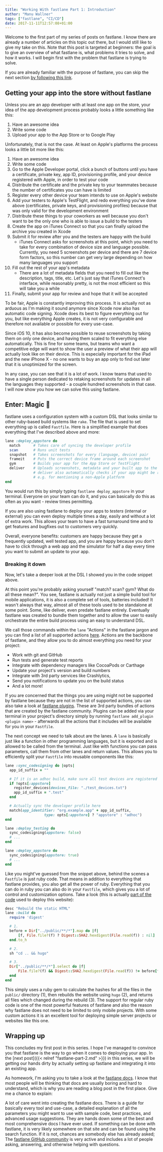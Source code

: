 ```yaml
---
title: "Working With fastlane Part 1: Introduction"
author: "Manu Wallner"
tags: ["fastlane", "CI/CD"]
date: 2017-11-11T12:57:08+01:00
---
```


Welcome to the first part of my series of posts on fastlane. I know there are already a number of articles on this topic out there, but I would still like to give my take on this.
Note that this post is targeted at beginners: the goal is to give an overview of what fastlane is, what problems it tries to solve, and how it works.
I will begin first with the problem that fastlane is trying to solve.

If you are already familiar with the purpose of fastlane, you can skip the next section [by following this link](#enter-magic).

<!-- more -->

## Getting your app into the store without fastlane

Unless you are an app developer with at least one app on the store, your idea of the app development process probably looks a little something like this: 

1. Have an awesome idea
2. Write some code 
3. Upload your app to the App Store or to Google Play

Unfortunately, that is not the case. At least on Apple's platforms the process looks a little bit more like this:

1. Have an awesome idea
2. Write some code
3. Go to the Apple Developer portal, click a bunch of buttons until you have a certificate, private key, app ID, provisioning profile, and your device registered with Apple, in order to test your code
4. Distribute the certificate and the private key to your teammates because the number of certificates you can have is limited
5. Register every other device your team intends to use on Apple's website
6. Add your testers to Apple's TestFlight, and redo everything you've done above (certificates, private keys, and provisioning profiles) because that was only valid for the development environment
7. Distribute these things to your coworkers as well because you don't want to be the only one who is able to issue a build to the testers
8. Create the app on iTunes Connect so that you can finally upload the archive you created in Xcode
9. Submit it for review after you and the testers are happy with the build 
    * iTunes Connect asks for screenshots at this point, which you need to take for every combination of device size and language possible. Currently, you need 5 screenshots per device and there are 7 device form factors, so this number can get very large depending on how many languages you support
10. Fill out the rest of your app's metadata
    * There are a lot of metadata fields that you need to fill out like the description, tags, title, etc. Let's just say that iTunes Connect's interface, while reasonably pretty, is not the most efficient so this will take you a while
11. Finally, submit your app for review and hope that it will be accepted

To be fair, Apple is constantly improving this process. It is actually not as arduous as I'm making it sound anymore since Xcode now also has automatic code signing.  Xcode does its best to figure everything out for you, but like everything Apple creates, it is not very configurable and therefore not available or possible for every use-case.

Since iOS 10, it has also become possible to reuse screenshots by taking them on only one device, and having them scaled to fit everything else automatically. This is fine for some teams, but teams who want a competitive edge will want to show the user a preview of what their app will actually look like on their device. This is especially important for the iPad and the new iPhone X - no one wants to buy an app only to find out later that it is unoptimized for the screen.

In any case, you can see that it is a lot of work. I know teams that used to have a single person dedicated to retaking screenshots for updates in all the languages they supported - a couple hundred screenshots in that case. I will now show you how we can solve this using fastlane.

## Enter: Magic 🎩

fastlane uses a configuration system with a custom DSL that looks similar to other ruby-based build systems like `rake`. The file that is used to set everything up is called `Fastfile`. Here is a simplified example that does everything that I've described above and more:

```ruby
lane :deploy_appstore do
  match      # Takes care of syncing the developer profile 
  scan       # Runs unit tests 
  snapshot   # Takes screenshots for every (language, device) pair 
  frameit    # Puts the correct device frame around each screenshot 
  gym        # Builds your app for the App Store or TestFlight 
  deliver    # Uploads screenshots, metadata and your built app to the App Store or TestFlight. 
             # deliver also automatically checks if your app might be rejected by Apple
             # e.g. for mentioning a non-Apple platform
end
```

You would run this by simply typing `fastlane deploy_appstore` in your terminal. Everyone on your team can do it, and you can basically do this as often as you want - review times permitting. 

If you are also using fastlane to deploy your apps to *testers* (internal or external) you can even deploy multiple times a day, easily and without a lot of extra work. 
This allows your team to have a fast turnaround time and to get features and bugfixes out to customers very quickly. 

Overall, everyone benefits: customers are happy because they get a frequently updated, well tested app, and you are happy because you don't have to click through a web app and the simulator for half a day every time you want to submit an update to your app. 

### Breaking it down 

Now, let's take a deeper look at the DSL I showed you in the code snippet above. 

At this point you're probably asking yourself "match? scan? gym? What do all these mean?". You see, fastlane is actually not just a simple build tool for mobile applications, it is also a complete set of tools, batteries included! It wasn't always that way, almost all of these tools used to be standalone at some point. Some, like deliver, even predate fastlane entirely. Eventually fastlane was created to bundle them together and to allow the user to easily orchestrate the entire build process using an easy to understand DSL.

We call those commands within the `lane` "Actions" in the fastlane jargon and you can find a list of all supported actions [here](https://docs.fastlane.tools/actions/). Actions are the backbone of fastlane, and they allow you to do almost everything you need for your project:

* Work with git and GitHub
* Run tests and generate test reports
* Integrate with dependency managers like CocoaPods or Carthage
* Update your project's version and build numbers
* Integrate with 3rd party services like Crashlytics, 
* Send you notifications to update you on the build status
* And a lot more!

If you are concerned that the things you are using might not be supported by fastlane because they are not in the list of supported actions, you can also take a look at [fastlane plugins](https://docs.fastlane.tools/plugins/available-plugins/). These are 3rd party bundles of actions that are created by the fastlane community. Plugins can be added via your terminal in your project's directory simply by running `fastlane add_plugin <plugin name>` - afterwards all the actions that it includes will be available for you in your `Fastfile`.

The next concept we need to talk about are the lanes. A `lane` is basically just like a function in other programming languages, but it is exported and is allowed to be called from the terminal. Just like with functions you can pass parameters, call them from other lanes and return values. This allows you to efficiently split your `Fastfile` into reusable components like this: 

```ruby
lane :sync_codesigning do |opts|
  app_id_suffix = ""

  # If it is an adhoc build, make sure all test devices are registered and add .test to the ID
  if !opts[:appstore]
    register_devices(devices_file: "./test_devices.txt")
    app_id_suffix = ".test"
  end

  # Actually sync the developer profile here
  match(app_identifier: "org.example.app" + app_id_suffix,
                  type: opts[:appstore] ? "appstore" : "adhoc")
end

lane :deploy_testing do
  sync_codesigning(appstore: false)
  # ... 
end

lane :deploy_appstore do
  sync_codesigning(appstore: true)
  # ...
end
```

Like you might've guessed from the snippet above, behind the scenes a `Fastfile` is just ruby code. That means in addition to everything that fastlane provides, you also get all the power of ruby. Everything that you can do in ruby you can also do in your `Fastfile`, which gives you a lot of control and customization options. Take a look (this is actually [part of the code](https://github.com/milch/supermil.ch/blob/master/fastlane/Fastfile#L6) used to deploy this website):

```ruby
desc "Rebuild the static HTML"
lane :build do
  require 'digest'                                                      

  # 1.
  before = Dir["../public/**/*"].map do |f|
      [f, File.file?(f) ? Digest::SHA2.hexdigest(File.read(f)) : nil]
  end.to_h

  # 2.
  sh "cd .. && hugo"

  # 3.
  Dir["../public/**/*"].select do |f| 
      File.file?(f) && Digest::SHA2.hexdigest(File.read(f)) != before[f]
  end
end
```

This simply uses a ruby gem to calculate the hashes for all the files in the `public/` directory (1), then rebuilds the website using `hugo` (2), and returns all files which changed during the rebuild (3). The support for regular ruby code is one of the most powerful features of fastlane and also the reason why fastlane does not need to be limited to only mobile projects. With some custom actions it is an excellent tool for deploying simple server projects or websites like this one. 

## Wrapping up

This concludes my first post in this series. I hope I've managed to convince you that fastlane is the way to go when it comes to deploying your app. In the [next post]({{< relref "fastlane-part-2.md" >}}) in this series, we will be getting our hands dirty by actually setting up fastlane and integrating it into an existing app. 

As homework, I'm asking you to take a look at the [fastlane docs](https://docs.fastlane.tools). I know that most people will be thinking that docs are usually boring and hard to understand, which is why you are reading a blog post in the first place. Give me a chance to explain:
 
A lot of care went into creating the fastlane docs. There is a guide for basically every tool and use-case, a detailed explanation of all the parameters you might want to use with sample code, best practices, and advanced usage suggestions. 
They are hands down some of the best and most comprehensive docs I have ever used. If something can be done with fastlane, it is very likely somewhere on that site and can be found using the search function. 
If it is not, chances are somebody else has already asked; 
The [fastlane GitHub community](https://github.com/fastlane/fastlane/issues) is very active and includes a lot of people asking, answering, and otherwise helping with questions.

